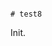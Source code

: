                                                                                                                                                                                                                                                                                                                                                                                                                                                                                          # test8

Init.
